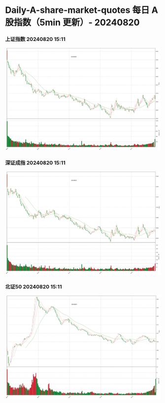 
# Daily-A-share-market-quotes 每日 A 股指数（5min 更新）- 20240820

### 上证指数 20240820 15:11
![](./fig/2024/8/20240820-sh000001.png)

### 深证成指 20240820 15:11
![](./fig/2024/8/20240820-sz399001.png)

### 北证50 20240820 15:11
![](./fig/2024/8/20240820-bj899050.png)
